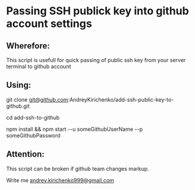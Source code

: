 # Passing SSH publick key into github account settings
## Wherefore:
This script is usefull for quick passing of public ssh key from your server terminal to github account
## Using:
git clone git@github.com:AndreyKirichenko/add-ssh-public-key-to-github.git

cd add-ssh-to-github

npm install && npm start --u someGithubUserName --p someGithubPassword
## Attention:
This script can be broken if github team changes markup. 

Write me andrey.kirichenko999@gmail.com
